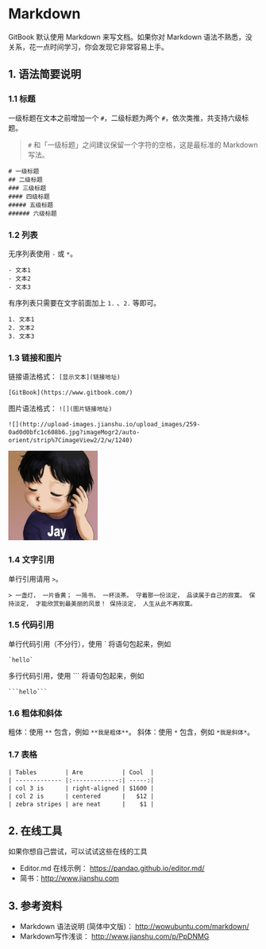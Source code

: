# Markdown

GitBook 默认使用 Markdown 来写文档。如果你对 Markdown 语法不熟悉，没关系，花一点时间学习，你会发现它非常容易上手。

## 1. 语法简要说明

### 1.1 标题

一级标题在文本之前增加一个 `#`，二级标题为两个 `#`，依次类推，共支持六级标题。

> `#` 和「一级标题」之间建议保留一个字符的空格，这是最标准的 Markdown 写法。

```
# 一级标题
## 二级标题
### 三级标题
#### 四级标题
##### 五级标题
###### 六级标题
```

### 1.2 列表

无序列表使用 `-` 或 `*`。

```
- 文本1
- 文本2
- 文本3
```

有序列表只需要在文字前面加上 `1.` 、`2.` 等即可。

```
1. 文本1
2. 文本2
3. 文本3
```

### 1.3 链接和图片

链接语法格式： `[显示文本](链接地址)`

```
[GitBook](https://www.gitbook.com/)
```

图片语法格式： `![](图片链接地址)`

```
![](http://upload-images.jianshu.io/upload_images/259-0ad0d0bfc1c608b6.jpg?imageMogr2/auto-orient/strip%7CimageView2/2/w/1240)
```

![](/assets/helinjiang-logo.jpg)


### 1.4 文字引用

单行引用请用 `>`。

```
> 一盏灯， 一片昏黄； 一简书， 一杯淡茶。 守着那一份淡定， 品读属于自己的寂寞。 保持淡定， 才能欣赏到最美丽的风景！ 保持淡定， 人生从此不再寂寞。
```

### 1.5 代码引用

单行代码引用（不分行），使用 ` 将语句包起来，例如

```
`hello`
```

多行代码引用，使用 ``` 将语句包起来，例如

```
```hello```
```

### 1.6 粗体和斜体

粗体：使用 `**` 包含，例如 `**我是粗体**`。
斜体：使用 `*` 包含，例如 `*我是斜体*`。

### 1.7 表格

```
| Tables        | Are           | Cool  |
| ------------- |:-------------:| -----:|
| col 3 is      | right-aligned | $1600 |
| col 2 is      | centered      |   $12 |
| zebra stripes | are neat      |    $1 |
```


## 2. 在线工具

如果你想自己尝试，可以试试这些在线的工具

- Editor.md 在线示例： https://pandao.github.io/editor.md/
- 简书：http://www.jianshu.com


## 3. 参考资料

- Markdown 语法说明 (简体中文版)： http://wowubuntu.com/markdown/
- Markdown写作浅谈： http://www.jianshu.com/p/PpDNMG
